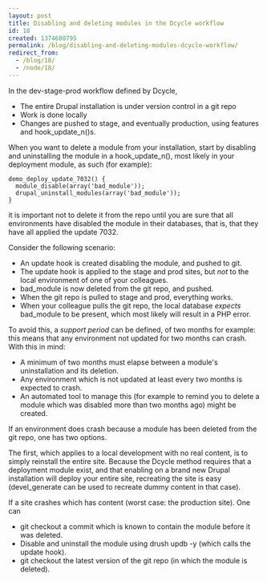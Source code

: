 ```yaml
---
layout: post
title: Disabling and deleting modules in the Dcycle workflow
id: 18
created: 1374680795
permalink: /blog/disabling-and-deleting-modules-dcycle-workflow/
redirect_from:
  - /blog/18/
  - /node/18/
---
```

In the dev-stage-prod workflow defined by Dcycle,

* The entire Drupal installation is under version control in a git repo
* Work is done locally
* Changes are pushed to stage, and eventually production, using features and hook_update_n()s.

When you want to delete a module from your installation, start by disabling and uninstalling the module in a hook_update_n(), most likely in your deployment module, as such (for example):

    demo_deploy_update_7032() {
      module_disable(array('bad_module'));
      drupal_uninstall_modules(array('bad_module'));
    }


it is important not to delete it from the repo until you are sure that all environments have disabled the module in their databases, that is, that they have all applied the update 7032.

Consider the following scenario:

* An update hook is created disabling the module, and pushed to git.
* The update hook is applied to the stage and prod sites, but _not_ to the local environment of one of your colleagues.
* bad_module is now deleted from the git repo, and pushed.
* When the git repo is pulled to stage and prod, everything works.
* When your colleague pulls the git repo, the local database _expects_ bad_module to be present, which most likely will result in a PHP error.

To avoid this, a _support period_ can be defined, of two months for example: this means that any environment not updated for two months can crash. With this in mind:

* A minimum of two months must elapse between a module's uninstallation and its deletion.
* Any environment which is not updated at least every two months is expected to crash.
* An automated tool to manage this (for example to remind you to delete a module which was disabled more than two months ago) might be created.

If an environment does crash because a module has been deleted from the git repo, one has two options.

The first, which applies to a local development with no real content, is to simply reinstall the entire site. Because the Dcycle method requires that a deployment module exist, and that enabling on a brand new Drupal installation will deploy your entire site, recreating the site is easy (devel_generate can be used to recreate dummy content in that case).

If a site crashes which has content (worst case: the production site). One can

* git checkout a commit which is known to contain the module before it was deleted.
* Disable and uninstall the module using drush updb -y (which calls the update hook).
* git checkout the latest version of the git repo (in which the module is deleted).
